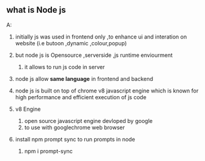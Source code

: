 ## what is Node js
A: 
1. initially js was used in frontend only ,to enhance ui and interation on website (i.e butoon ,dynamic ,colour,popup)
2. but node js is Opensource ,serverside ,js runtime enviourment
    1. it allows to run js code in server
3. node js allow **same language** in frontend and backend
4. node js is built on top of chrome v8 javascript engine
    which is known for high performance and efficient execution of js code
5. v8 Engine 
    1. open source javascript engine devloped by google
    2. to use with googlechrome web browser

6. install npm prompt sync to run prompts in node
    1.  npm i prompt-sync
